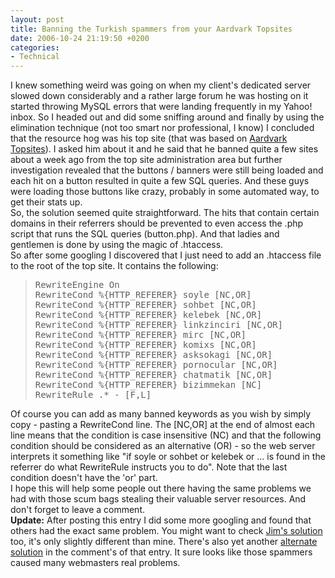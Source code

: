 ```yaml
---
layout: post
title: Banning the Turkish spammers from your Aardvark Topsites
date: 2006-10-24 21:19:50 +0200
categories:
- Technical
---
```

<p>I knew something weird was going on when my client's dedicated server slowed down considerably and a rather large forum he was hosting on it started throwing MySQL errors that were landing frequently in my Yahoo! inbox. So I headed out and did some sniffing around and finally by using the elimination technique (not too smart nor professional, I know) I concluded that the resource hog was his top site (that was based on <a href="http://www.aardvarktopsitesphp.com/">Aardvark Topsites</a>). I asked him about it and he said that he banned quite a few sites about a week ago from the top site administration area but further investigation revealed that the buttons / banners were still being loaded and each hit on a button resulted in quite a few SQL queries. And these guys were loading those buttons like crazy, probably in some automated way, to get their stats up.<br />
So, the solution seemed quite straightforward. The hits that contain certain domains in their referrers should be prevented to even access the .php script that runs the SQL queries (button.php). And that ladies and gentlemen is done by using the magic of .htaccess.<br />
So after some googling I discovered that I just need to add an .htaccess file to the root of the top site. It contains the following:</p>
<blockquote><pre>RewriteEngine On
RewriteCond %{HTTP_REFERER} soyle [NC,OR]
RewriteCond %{HTTP_REFERER} sohbet [NC,OR]
RewriteCond %{HTTP_REFERER} kelebek [NC,OR]
RewriteCond %{HTTP_REFERER} linkzinciri [NC,OR]
RewriteCond %{HTTP_REFERER} mirc [NC,OR]
RewriteCond %{HTTP_REFERER} komixs [NC,OR]
RewriteCond %{HTTP_REFERER} asksokagi [NC,OR]
RewriteCond %{HTTP_REFERER} pornocular [NC,OR]
RewriteCond %{HTTP_REFERER} chatmatik [NC,OR]
RewriteCond %{HTTP_REFERER} bizimmekan [NC]
RewriteRule .* - [F,L]</pre>
</blockquote>
<p>Of course you can add as many banned keywords as you wish by simply copy - pasting a RewriteCond line. The [NC,OR] at the end of almost each line means that the condition is case insensitive (NC) and that the following condition should be considered as an alternative (OR) - so the web server interprets it something like "if soyle or sohbet or kelebek or ... is found in the referrer do what RewriteRule instructs you to do". Note that the last condition doesn't have the 'or' part.<br />
I hope this will help some people out there having the same problems we had with those scum bags stealing their valuable server resources. And don't forget to leave a comment.<br />
<b>Update:</b> After posting this entry I did some more googling and found that others had the exact same problem. You might want to check <a href="http://www.jimwestergren.com/stop-the-topsites-spam/">Jim's solution</a> too, it's only slightly different than mine. There's also yet another <a href="http://www.jimwestergren.com/stop-the-topsites-spam/#comment-23193">alternate solution</a> in the comment's of that entry. It sure looks like those spammers caused many webmasters real problems.</p>
